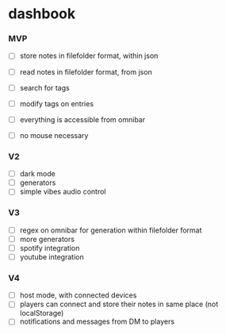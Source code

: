 # dashbook


### MVP
- [ ] store notes in filefolder format, within json
- [ ] read notes in filefolder format, from json
- [ ] search for tags
- [ ] modify tags on entries
- [ ] everything is accessible from omnibar
- [ ] no mouse necessary


### V2
- [ ] dark mode
- [ ] generators
- [ ] simple vibes audio control

### V3
- [ ] regex on omnibar for generation within filefolder format
- [ ] more generators
- [ ] spotify integration
- [ ] youtube integration

### V4
- [ ] host mode, with connected devices
- [ ] players can connect and store their notes in same place (not localStorage)
- [ ] notifications and messages from DM to players
